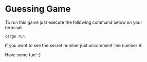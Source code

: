 # Guessing Game

To run this game just execute the following command below on your terminal: 

```
cargo run
```

If you want to see the secret number just uncomment line number 9. 

Have some fun! :)

